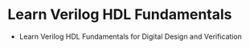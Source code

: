 # Learn Verilog HDL Fundamentals
- Learn Verilog HDL Fundamentals for Digital Design and Verification
